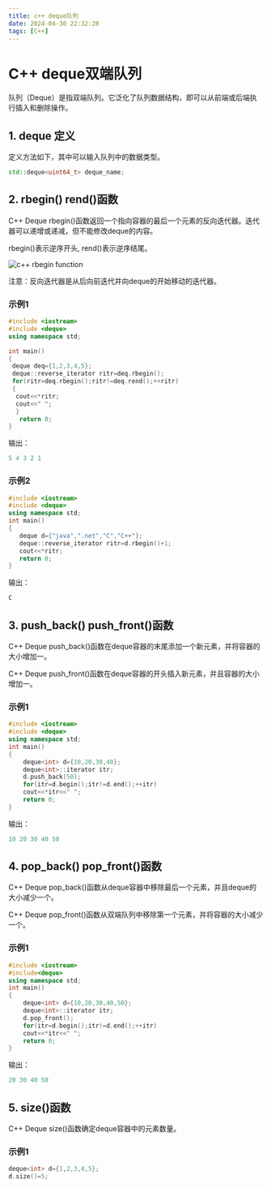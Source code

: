 ```yaml
---
title: c++ deque队列
date: 2024-04-30 22:32:28
tags: [C++]
---
```


# C++ deque双端队列

队列（Deque）是指双端队列。它泛化了队列数据结构，即可以从前端或后端执行插入和删除操作。

<!-- more -->

## 1. deque 定义

定义方法如下，其中可以输入队列中的数据类型。

```c++
std::deque<uint64_t> deque_name;
```

## 2. rbegin() rend()函数

C++ Deque rbegin()函数返回一个指向容器的最后一个元素的反向迭代器。迭代器可以递增或递减，但不能修改deque的内容。

rbegin()表示逆序开头, rend()表示逆序结尾。

![c++ rbegin function](rbegin.png)

注意：反向迭代器是从后向前迭代并向deque的开始移动的迭代器。

### 示例1

```c++
#include <iostream>
#include <deque>
using namespace std;

int main()
{
 deque deq={1,2,3,4,5};
 deque::reverse_iterator ritr=deq.rbegin();
 for(ritr=deq.rbegin();ritr!=deq.rend();++ritr)
 {
  cout<<*ritr;
  cout<<" ";
  } 
   return 0;
}
```
输出：
```c++
5 4 3 2 1 
```

### 示例2

```c++
#include <iostream>
#include <deque>
using namespace std;
int main()
{
   deque d={"java",".net","C","C++"};
   deque::reverse_iterator ritr=d.rbegin()+1;
   cout<<*ritr;
   return 0;
}
```

输出：
```c++
C 
```

## 3. push_back() push_front()函数

C++ Deque push_back()函数在deque容器的末尾添加一个新元素，并将容器的大小增加一。

C++ Deque push_front()函数在deque容器的开头插入新元素，并且容器的大小增加一。

### 示例1

```c++
#include <iostream>
#include <deque>
using namespace std;
int main()
{
    deque<int> d={10,20,30,40};
    deque<int>::iterator itr;
    d.push_back(50);
    for(itr=d.begin();itr!=d.end();++itr)
    cout<<*itr<<" ";
    return 0;
}
```
输出：
```c++
10 20 30 40 50
```

## 4. pop_back() pop_front()函数

C++ Deque pop_back()函数从deque容器中移除最后一个元素，并且deque的大小减少一个。

C++ Deque pop_front()函数从双端队列中移除第一个元素，并将容器的大小减少一个。

### 示例1

```c++
#include <iostream>
#include<deque>
using namespace std;
int main()
{
    deque<int> d={10,20,30,40,50};
    deque<int>::iterator itr;
    d.pop_front();
    for(itr=d.begin();itr!=d.end();++itr)
    cout<<*itr<<" ";
    return 0;
}
```
输出：
```c++
20 30 40 50 
```

## 5. size()函数

C++ Deque size()函数确定deque容器中的元素数量。

### 示例1

```c++
deque<int> d={1,2,3,4,5};
d.size()=5;
```

